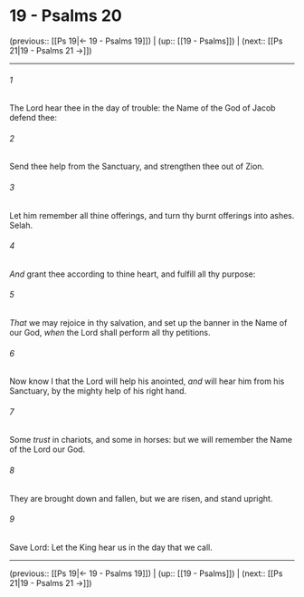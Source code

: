 # 19 - Psalms 20

(previous:: [[Ps 19|← 19 - Psalms 19]]) | (up:: [[19 - Psalms]]) | (next:: [[Ps 21|19 - Psalms 21 →]])

***


###### 1 
The Lord hear thee in the day of trouble: the Name of the God of Jacob defend thee: 

###### 2 
Send thee help from the Sanctuary, and strengthen thee out of Zion. 

###### 3 
Let him remember all thine offerings, and turn thy burnt offerings into ashes. Selah. 

###### 4 
_And_ grant thee according to thine heart, and fulfill all thy purpose: 

###### 5 
_That_ we may rejoice in thy salvation, and set up the banner in the Name of our God, _when_ the Lord shall perform all thy petitions. 

###### 6 
Now know I that the Lord will help his anointed, _and_ will hear him from his Sanctuary, by the mighty help of his right hand. 

###### 7 
Some _trust_ in chariots, and some in horses: but we will remember the Name of the Lord our God. 

###### 8 
They are brought down and fallen, but we are risen, and stand upright. 

###### 9 
Save Lord: Let the King hear us in the day that we call.

***

(previous:: [[Ps 19|← 19 - Psalms 19]]) | (up:: [[19 - Psalms]]) | (next:: [[Ps 21|19 - Psalms 21 →]])

